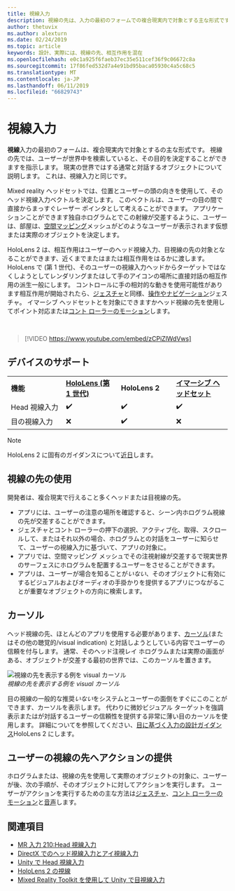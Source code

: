 ```yaml
---
title: 視線入力
description: 視線の先は、入力の最初のフォームでの複合現実内で対象とする主な形式です。
author: thetuvix
ms.author: alexturn
ms.date: 02/24/2019
ms.topic: article
keywords: 設計、実際には、視線の先、相互作用を混在
ms.openlocfilehash: e0c1a925f6faeb37ec35e511cef36f9c06672c8a
ms.sourcegitcommit: 17f86fed532d7a4e91bd95baca05930c4a5c68c5
ms.translationtype: MT
ms.contentlocale: ja-JP
ms.lasthandoff: 06/11/2019
ms.locfileid: "66829743"
---
```

# <a name="gaze"></a>視線入力

**視線**入力の最初のフォームは、複合現実内で対象とするの主な形式です。 視線の先では、ユーザーが世界中を検索していると、その目的を決定することができますを指示します。 現実の世界ではする通常と対話するオブジェクトについて説明します。 これは、視線入力と同じです。

Mixed reality ヘッドセットでは、位置とユーザーの頭の向きを使用して、そのヘッド視線入力ベクトルを決定します。 このベクトルは、ユーザーの目の間で直接からまっすぐレーザー ポインタとして考えることができます。 アプリケーションことができます独自ホログラムとでこの射線が交差するように、ユーザーは、部屋は、[空間マッピング](spatial-mapping.md)メッシュがどのようなユーザーが表示されます仮想または実際のオブジェクトを決定します。

HoloLens 2 は、相互作用はユーザーのヘッド視線入力、目視線の先の対象となることができます、近くまでまたはまたは相互作用をはるかに渡します。
HoloLens で (第 1 世代)、そのユーザーの視線入力ヘッドからターゲットではなくしようとしてレンダリングまたはして手のアイコンの場所に直接対話の相互作用の派生一般にします。 コントロールに手の相対的な動きを使用可能性があります相互作用が開始されたら、[ジェスチャ](gestures.md)と同様、[操作やナビゲーション](gestures.md#composite-gestures)ジェスチャ。 イマーシブ ヘッドセットとを対象にできますかヘッド視線の先を使用してポイント対応または[コント ローラーのモーション](motion-controllers.md)します。

<br>

>[!VIDEO https://www.youtube.com/embed/zCPiZlWdVws]

## <a name="device-support"></a>デバイスのサポート

<table>
    <colgroup>
    <col width="25%" />
    <col width="25%" />
    <col width="25%" />
    <col width="25%" />
    </colgroup>
    <tr>
        <td><strong>機能</strong></td>
        <td><a href="hololens-hardware-details.md"><strong>HoloLens (第 1 世代)</strong></a></td>
        <td><strong>HoloLens 2</strong></td>
        <td><a href="immersive-headset-hardware-details.md"><strong>イマーシブ ヘッドセット</strong></a></td>
    </tr>
     <tr>
        <td>Head 視線入力</td>
        <td>✔️</td>
        <td>✔️</td>
        <td>✔️</td>
    </tr>
     <tr>
        <td>目の視線入力</td>
        <td>❌</td>
        <td>✔️</td>
        <td>❌</td>
    </tr>
</table>

> [!NOTE]
> HoloLens 2 に固有のガイダンスについて[近日](index.md#news-and-notes)します。


## <a name="uses-of-gaze"></a>視線の先の使用

開発者は、複合現実で行えること多くヘッドまたは目視線の先。
* アプリには、ユーザーの注意の場所を確認すると、シーン内ホログラム視線の先が交差することができます。
* ジェスチャとコント ローラーの押下の選択、アクティブ化、取得、スクロールして、またはそれ以外の場合、ホログラムとの対話をユーザーに知らせて、ユーザーの視線入力に基づいて、アプリの対象に。
* アプリでは、空間マッピング メッシュでその注視射線が交差するで現実世界のサーフェスにホログラムを配置するユーザーをさせることができます。
* アプリは、ユーザーが場合を知ることが*いない*、そのオブジェクトに有効にするビジュアルおよびオーディオの手掛かりを提供するアプリにつながることが重要なオブジェクトの方向に検索します。

## <a name="cursor"></a>カーソル

ヘッド視線の先、ほとんどのアプリを使用する必要があります、[カーソル](cursors.md)(またはその他の聴覚的/visual indication) と対話しようとしている内容でユーザーの信頼を付与します。 通常、そのヘッド注視レイ ホログラムまたは実際の画面がある、オブジェクトが交差する最初の世界では、このカーソルを置きます。

![視線の先を表示する例を visual カーソル](images/cursor.jpg)<br>
*視線の先を表示する例を visual カーソル*

目の視線の一般的な推奨*いない*をシステムとユーザーの面倒をすぐにこのことができます、カーソルを表示します。 代わりに微妙ビジュアル ターゲットを強調表示またはが対話するユーザーの信頼性を提供する非常に薄い目のカーソルを使用します。 詳細についてを参照してください、[目に基づく入力の設計ガイダンス](eye-tracking.md)HoloLens 2 にします。

## <a name="giving-action-to-the-users-gaze"></a>ユーザーの視線の先へアクションの提供

ホログラムまたは、視線の先を使用して実際のオブジェクトの対象に、ユーザーが後、次の手順が、そのオブジェクトに対してアクションを実行します。 ユーザーがアクションを実行するための主な方法は[ジェスチャ](gestures.md)、[コント ローラーのモーション](motion-controllers.md)と[音声](voice-input.md)します。

## <a name="see-also"></a>関連項目
* [MR 入力 210:Head 視線入力](holograms-210.md)
* [DirectX でのヘッド視線入力とアイ視線入力](gaze-in-directx.md)
* [Unity で Head 視線入力](gaze-in-unity.md)
* [HoloLens 2 の視線](eye-tracking.md)
* [Mixed Reality Toolkit を使用して Unity で目視線入力](https://aka.ms/mrtk-eyes)
